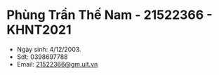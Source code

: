 # Phùng Trần Thế Nam - 21522366 - KHNT2021

- Ngày sinh: 4/12/2003.
- Sdt: 0398697788
- Email: 21522366@gm.uit.vn
